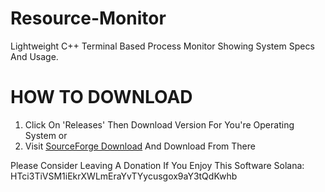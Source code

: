 # Resource-Monitor
Lightweight C++ Terminal Based Process Monitor Showing System Specs And Usage.

# HOW TO DOWNLOAD
1. Click On 'Releases' Then Download Version For You're Operating System
or
2. Visit [SourceForge Download](url) And Download From There

Please Consider Leaving A Donation If You Enjoy This Software
Solana: HTci3TiVSM1iEkrXWLmEraYvTYycusgox9aY3tQdKwhb
